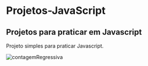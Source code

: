 # Projetos-JavaScript
## Projetos para praticar em Javascript


Projeto simples para praticar Javascript. 


![contagemRegressiva](https://user-images.githubusercontent.com/80357746/189365814-fff9e9dc-1c59-48c2-af3a-e203060d4d1f.gif)
